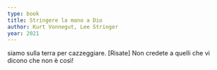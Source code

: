 ```yaml
---
type: book
title: Stringere la mano a Dio
author: Kurt Vonnegut, Lee Stringer
year: 2021
---
```


siamo sulla terra per cazzeggiare. [Risate] Non credete a quelli che vi dicono che non è così!

